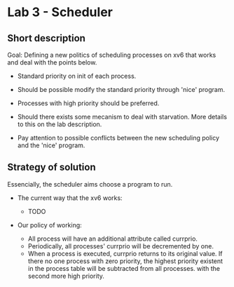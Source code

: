 # Lab 3 - Scheduler

## Short description

Goal: Defining a new politics of scheduling processes on xv6 that works and deal with the points below.

- Standard priority on init of each process. 

- Should be possible modify the standard priority through 'nice' program.

- Processes with high priority should be preferred.

- Should there exists some mecanism to deal with starvation. More details to this on the lab description. 

- Pay attention to possible conflicts between the new scheduling policy and the 'nice' program.

## Strategy of solution 

Essencially, the scheduler aims choose a program to run. 

- The current way that the xv6 works:
  - TODO

- Our policy of working:
  - All process will have an additional attribute called currprio.
  - Periodically, all processes' currprio will be decremented by one.
  - When a process is executed, currprio returns to its original value.
  If there no one process with zero priority, the highest priority existent in the process table will be subtracted from all processes.
  with the second more high priority.
  
